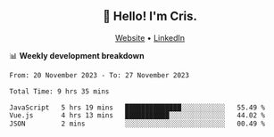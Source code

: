 
<h2 align="center">👋 Hello! I'm Cris.</h2>
<p align="center">
  <a href="https://www.criscunas.dev">Website</a> •
  <a href="https://www.linkedin.com/in/cristophercunas/">LinkedIn</a> 
</p>


📊 **Weekly development breakdown**
<!--START_SECTION:waka-->

```txt
From: 20 November 2023 - To: 27 November 2023

Total Time: 9 hrs 35 mins

JavaScript   5 hrs 19 mins   ██████████████░░░░░░░░░░░   55.49 %
Vue.js       4 hrs 13 mins   ███████████░░░░░░░░░░░░░░   44.02 %
JSON         2 mins          ░░░░░░░░░░░░░░░░░░░░░░░░░   00.49 %
```

<!--END_SECTION:waka-->
